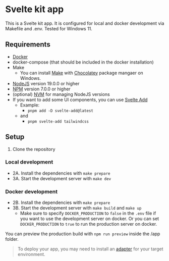 # Svelte kit app

[make_link]: https://www.gnu.org/software/make/
[docker_link]: https://docs.docker.com/install/
[chocolatey_link]: https://chocolatey.org/install
[npm_link]: https://www.npmjs.com/get-npm
[nodejs_link]: https://nodejs.org/en/download/
[nvm_link]: https://github.com/coreybutler/nvm-windows#readme
[svelte_add_link]: https://github.com/svelte-add/svelte-add

This is a Svelte kit app. It is configured for local and docker development via Makefile and .env. Tested for Windows 11.

## Requirements

- [Docker][docker_link]
- docker-compose (that should be included in the docker installation)
- Make
  - You can install [Make][make_link] with [Chocolatey][chocolatey_link] package mangaer on Windows.
- [NodeJS][nodejs_link] version 19.0.0 or higher
- [NPM][npm_link] version 7.0.0 or higher
- (optional) [NVM][nvm_link] for managing NodeJS versions
- If you want to add some UI components, you can use [Svelte Add][svelte_add_link]
  - Example:
    - `pnpm add -D svelte-add@latest`
  - and
    - `pnpm svelte-add tailwindcss`

## Setup

1. Clone the repository

### Local development

- 2A. Install the dependencies with `make prepare`
- 3A. Start the development server with `make dev`

### Docker development

- 2B. Install the dependencies with `make prepare`
- 3B. Start the development server with `make build` and `make up`
  - Make sure to specify `DOCKER_PRODUCTION` to `false` in the `.env` file if you want to use the development server on docker.
    Or you can set `DOCKER_PRODUCTION` to `true` to run the production server on docker.

You can preview the production build with `npm run preview` inside the /app folder.
> To deploy your app, you may need to install an [adapter](https://kit.svelte.dev/docs/adapters) for your target environment.
